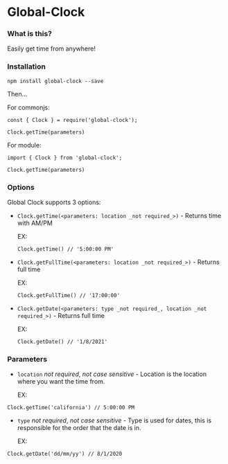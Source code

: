 # Global-Clock

### **What is this?**

Easily get time from anywhere!

### **Installation**

`npm install global-clock --save`

Then...

For commonjs:

```
const { Clock } = require('global-clock');

Clock.getTime(parameters)
```

For module:

```
import { Clock } from 'global-clock';

Clock.getTime(parameters)
```

### **Options**

Global Clock supports 3 options:

-   `Clock.getTime(<parameters: location _not required_>)` - Returns time with AM/PM

    EX:

    ```
    Clock.getTime() // '5:00:00 PM'
    ```

-   `Clock.getFullTime(<parameters: location _not required_>)` - Returns full time

    EX:

    ```
    Clock.getFullTime() // '17:00:00'
    ```

-   `Clock.getDate(<parameters: type _not required_, location _not required_>)` - Returns full time

    EX:

    ```
    Clock.getDate() // '1/8/2021'
    ```

### **Parameters**

-   `location` _not required_, _not case sensitive_ - Location is the location where you want the time from.

    EX:

```
Clock.getTime('california') // 5:00:00 PM
```

-   `type` _not required_, _not case sensitive_ - Type is used for dates, this is responsible for the order that the date is in.

    EX:

```
Clock.getDate('dd/mm/yy') // 8/1/2020
```
